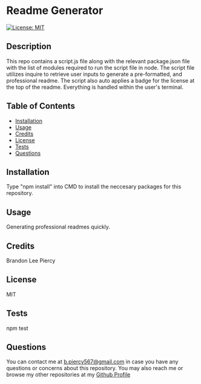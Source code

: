 
# Readme Generator
[![License: MIT](https://img.shields.io/badge/License-MIT-yellow.svg)](https://opensource.org/licenses/MIT)
## Description

This repo contains a script.js file along with the relevant package.json file with the list of modules required to run the script file in node. The script file utilizes inquire to retrieve user inputs to generate a pre-formatted, and professional readme. The script also auto applies a badge for the license at the top of the readme. Everything is handled within the user's terminal.

## Table of Contents

- [Installation](#installation)
- [Usage](#usage)
- [Credits](#credits)
- [License](#license)
- [Tests](#tests)
- [Questions](#questions)

## Installation

Type "npm install" into CMD to install the neccesary packages for this repository.

## Usage

Generating professional readmes quickly.

## Credits

Brandon Lee Piercy

## License

MIT

## Tests

npm test

## Questions

You can contact me at b.piercy567@gmail.com in case you have any questions or concerns about this repository.
You may also reach me or browse my other repositories at my [Github Profile](https://github.com/brandonleepiercy)
